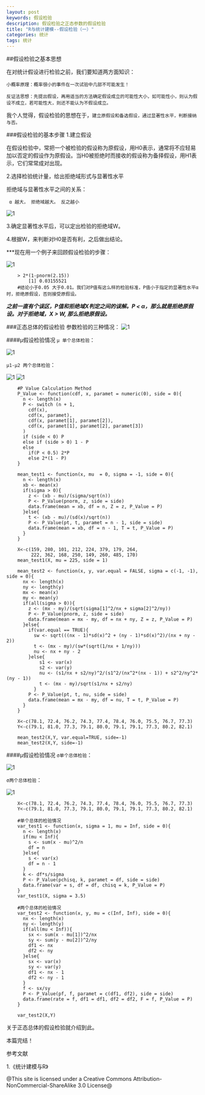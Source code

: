 ```yaml
---
layout: post
keywords: 假设检验
description: 假设检验之正态参数的假设检验
title: "R与统计建模--假设检验（一）"
categories: 统计
tags: 统计
---
```

##假设检验之基本思想

在对统计假设进行检验之前，我们要知道两方面知识：

`小概率原理：概率很小的事件在一次试验中几部不可能发生！`

`反证法思想：先提出假设，再用适当的方法确定假设成立的可能性大小，如可能性小，则认为假设不成立，若可能性大，则还不能认为不假设成立。`

我个人觉得，假设检验的思想在于，`建立原假设和备选假设，通过显著性水平，判断接纳与否。`

###假设检验的基本步骤 
1.建立假设

在假设检验中，常把一个被检验的假设称为原假设，用H0表示，通常将不应轻易加以否定的假设作为原假设。当H0被拒绝时而接收的假设称为备择假设，用H1表示，它们常常成对出现。

2.选择检验统计量，给出拒绝域形式与显著性水平

拒绝域与显著性水平之间的关系：

` α 越大， 拒绝域越大。 反之越小`

![1](/public/img/posts/jujueyu.png)

3.确定显著性水平后，可以定出检验的拒绝域W。

4.根据W，来判断对H0是否有利，之后做出结论。

***现在用一个例子来回顾假设检验的步骤：

![1](/public/img/posts/jiashejianyan1examp1.png)

		> 2*(1-pnorm(2.15))
			[1] 0.03155521
		#结论小于0.05 大于0.01。我们对P值有这么样的检验标准，P值小于指定的显著性水平α时，拒绝原假设，否则接受原假设。

***之前一直有个误区，P值和拒绝域X判定之间的误解。P < α，那么就是拒绝原假设。对于拒绝域，X > W, 那么拒绝原假设。***	

###正态总体的假设检验
参数检验的三种情况：
![1](/public/img/posts/jiashejianyan1jiasheqingkuang1.png)

####μ假设检验情况
`μ 单个总体检验`：

![1](/public/img/posts/jiashejianyan1junzhidange1.png)

`μ1-μ2 两个总体检验`：

![1](/public/img/posts/jiashejianyan1junzhisuan1.png)
![1](/public/img/posts/jiashejianyan1junzhisuan2.png)

		#P Value Calculation Method
		P_Value <- function(cdf, x, paramet = numeric(0), side = 0){
		  n <- length(x)
		  P <- switch (n + 1,
			cdf(x),
			cdf(x, paramet),
			cdf(x, paramet[1], paramet[2]),
			cdf(x, paramet[1], paramet[2], paramet[3])
		  )
		  if (side < 0) P
		  else if (side > 0) 1 - P
		  else 
			if(P < 0.5) 2*P
			else 2*(1 - P)
		}

		mean_test1 <- function(x, mu  = 0, sigma = -1, side = 0){
		  n <- length(x)
		  xb <- mean(x)
		  if(sigma > 0){
			z <- (xb - mu)/(sigma/sqrt(n))
			P <- P_Value(pnorm, z, side = side)
			data.frame(mean = xb, df = n, Z = z, P_Value = P)
		  }else{
			t <- (xb - mu)/(sd(x)/sqrt(n))
			P <- P_Value(pt, t, paramet = n - 1, side = side)
			data.frame(mean = xb, df = n - 1, T = t, P_Value = P)
		  }
		}

		X<-c(159, 280, 101, 212, 224, 379, 179, 264,
			 222, 362, 168, 250, 149, 260, 485, 170)
		mean_test1(X, mu = 225, side = 1)

		mean_test2 <- function(x, y, var.equal = FALSE, sigma = c(-1, -1), side = 0){
		  nx <- length(x)
		  ny <- length(y)
		  mx <- mean(x)
		  my <- mean(y)
		  if(all(sigma > 0)){
			z <- (mx - my)/(sqrt(sigma[1]^2/nx + sigma[2]^2/ny))
			P <- P_Value(pnorm, z, side = side)
			data.frame(mean = mx - my, df = nx + ny, Z = z, P_Value = P)
		  }else{
			if(var.equal == TRUE){
			  sw <- sqrt(((nx - 1)*sd(x)^2 + (ny - 1)*sd(x)^2)/(nx + ny - 2))
			  t <- (mx - my)/(sw*(sqrt(1/nx + 1/ny)))
			  nu <- nx + ny - 2
			}else{
				s1 <- var(x)
				s2 <- var(y)
				nu <- (s1/nx + s2/ny)^2/(s1^2/(nx^2*(nx - 1)) + s2^2/ny^2*(ny - 1))
				t <- (mx - my)/sqrt(s1/nx + s2/ny)
			  }
			P <- P_Value(pt, t, nu, side = side)
			data.frame(mean = mx - my, df = nu, T = t, P_Value = P)
		  }
		}

		X<-c(78.1, 72.4, 76.2, 74.3, 77.4, 78.4, 76.0, 75.5, 76.7, 77.3)
		Y<-c(79.1, 81.0, 77.3, 79.1, 80.0, 79.1, 79.1, 77.3, 80.2, 82.1)

		mean_test2(X,Y, var.equal=TRUE, side=-1)
		mean_test2(X,Y, side=-1)

####μ假设检验情况
`σ单个总体检验`：

![1](/public/img/posts/jiashejianyan1fangchadan1.png)

`σ两个总体检验`：

![1](/public/img/posts/jiashejianyan1fangchasuan1.png)

		X<-c(78.1, 72.4, 76.2, 74.3, 77.4, 78.4, 76.0, 75.5, 76.7, 77.3)
		Y<-c(79.1, 81.0, 77.3, 79.1, 80.0, 79.1, 79.1, 77.3, 80.2, 82.1)
		
		#单个总体的检验情况
		var_test1 <- function(x, sigma = 1, mu = Inf, side = 0){
		  n <- length(x)
		  if(mu < Inf){
			s <- sum(x - mu)^2/n
			df = n
		  }else{
			s <- var(x)
			df = n - 1
		  }
		  k <- df*s/sigma
		  P <- P_Value(pchisq, k, paramet = df, side = side)
		  data.frame(var = s, df = df, chisq = k, P_Value = P)
		}
		var_test1(X, sigma = 3.5)
		
		#两个总体的检验情况
		var_test2 <- function(x, y, mu = c(Inf, Inf), side = 0){
		  nx <- length(x)
		  ny <- length(y)
		  if(all(mu < Inf)){
			sx <- sum(x - mu[1])^2/nx
			sy <- sum(y - mu[2])^2/ny
			df1 <- nx
			df2 <- ny
		  }else{
			sx <- var(x)
			sy <- var(y)
			df1 <- nx - 1
			df2 <- ny - 1
		  }
		  f <- sx/sy
		  P <- P_Value(pf, f, paramet = c(df1, df2), side = side)
		  data.frame(rate = f, df1 = df1, df2 = df2, F = f, P_Value = P)
		}

		var_test2(X,Y)

关于正态总体的假设检验就介绍到此。

本篇完结！

参考文献

1.《统计建模与R》

@This site is licensed under a Creative Commons Attribution-NonCommercial-ShareAlike 3.0 License@